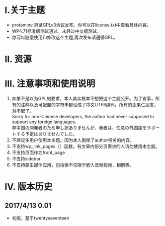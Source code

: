 # I.关于主题 #

- protamine 遵循GPLv3协议发布。你可以在license.txt中查看具体内容。
- WP4.71标准版测试通过。未经过中文版测试。
- 你可以随意使用和修改这个主题,再次发布请遵循GPL。

# II. 资源 #

# III. 注意事项和使用说明 #
1. 如果不是以为GPL的要求，本人其实根本不想把这个主题公开。为了省事，所有的注释以及可配置的字符串都设成了中文UTF8编码。所有的歪果仁朋友，对不起了。    
	Sorry for non-Chinese developers, the author had never supposed to support any foreign languages.     
	非中国の開発者のため申し訳ありませんが、著者は、任意の外国語をサポートする予定はありませんでした。
2. 不建议多用户使用本主题。因为本人删除了author相关的内容。
3. 不支持wp_link_pages（）函数。有文章内部分页需求的人请勿使用本主题。
4. 不支持页面作为front_page
5. 不支持sidebar
6. 不支持原生媒体应用，包括但不仅限于嵌入音频视频，相册等。

# IV. 版本历史 #

## 2017/4/13 0.01 ##

- 初版，基于twentyseventeen
